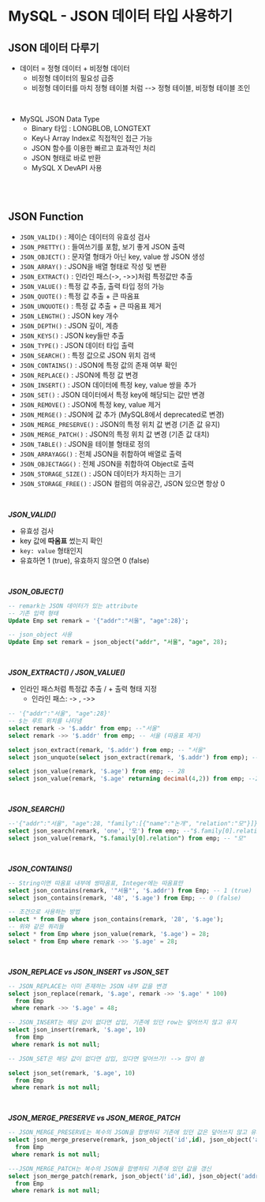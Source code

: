 # MySQL - JSON 데이터 타입 사용하기

## JSON 데이터 다루기

- 데이터 = 정형 데이터 + 비정형 데이터
  - 비정형 데이터의 필요성 급증
  - 비정형 데이터를 마치 정형 테이블 처럼 --> 정형 테이블, 비정형 테이블 조인

<br>

- MySQL JSON Data Type
  - Binary 타입 : LONGBLOB, LONGTEXT
  - Key나 Array Index로 직접적인 접근 가능
  - JSON 함수를 이용한 빠르고 효과적인 처리
  - JSON 형태로 바로 반환
  - MySQL X DevAPI 사용

<br><br>

## JSON Function

- `JSON_VALID()` : 제이슨 데이터의 유효성 검사
- `JSON_PRETTY()` : 들여쓰기를 포함, 보기 좋게 JSON 출력
- `JSON_OBJECT()` : 문자열 형태가 아닌 key, value 쌍 JSON 생성
- `JSON_ARRAY()` : JSON을 배열 형태로 작성 및 변환
- `JSON_EXTRACT()` : 인라인 패스(->, ->>)처럼 특정값만 추출
- `JSON_VALUE()` : 특정 값 추출, 출력 타입 정의 가능
- `JSON_QUOTE()` : 특정 값 추출 + 큰 따옴표
- `JSON_UNQUOTE()` : 특정 값 추출 + 큰 따옴표 제거
- `JSON_LENGTH()` : JSON key 개수
- `JSON_DEPTH()` : JSON 깊이, 계층
- `JSON_KEYS()` : JSON key들만 추출
- `JSON_TYPE()` : JSON 데이터 타입 출력
- `JSON_SEARCH()` : 특정 값으로 JSON 위치 검색
- `JSON_CONTAINS()` : JSON에 특정 값의 존재 여부 확인
- `JSON_REPLACE()` : JSON에 특정 값 변경
- `JSON_INSERT()` : JSON 데이터에 특정 key, value 쌍을 추가
- `JSON_SET()` : JSON 데이터에서 특정 key에 해당되는 값만 변경
- `JSON_REMOVE()` : JSON에 특정 key, value 제거
- `JSON_MERGE()` : JSON에 값 추가 (MySQL8에서 deprecated로 변경)
- `JSON_MERGE_PRESERVE()` : JSON의 특정 위치 값 변경 (기존 값 유지)
- `JSON_MERGE_PATCH()` : JSON의 특정 위치 값 변경 (기존 값 대치)
- `JSON_TABLE()` : JSON을 테이블 형태로 정의
- `JSON_ARRAYAGG()` : 전체 JSON을 취합하여 배열로 출력
- `JSON_OBJECTAGG()` : 전체 JSON을 취합하여 Object로 출력
- `JSON_STORAGE_SIZE()` : JSON 데이터가 차지하는 크기
- `JSON_STORAGE_FREE()` : JSON 컬럼의 여유공간, JSON 있으면 항상 0

<br>

**_JSON_VALID()_**

- 유효성 검사
- key 값에 **따옴표** 썼는지 확인
- `key: value` 형태인지
- 유효하면 1 (true), 유효하지 않으면 0 (false)

<br>

**_JSON_OBJECT()_**

```sql
-- remark는 JSON 데이터가 있는 attribute
-- 기존 입력 형태
Update Emp set remark = '{"addr":"서울", "age":28}';

-- json_object 사용
Update Emp set remark = json_object("addr", "서울", "age", 28);
```

<br>

**_JSON_EXTRACT() / JSON_VALUE()_**

- 인라인 패스처럼 특정값 추출 / + 출력 형태 지정
  - 인라인 패스: -> , ->>

```sql
-- '{"addr":"서울", "age":28}'
-- $는 루트 위치를 나타냄
select remark -> '$.addr' from emp; --"서울"
select remark ->> '$.addr' from emp; -- 서울 (따옴표 제거)

select json_extract(remark, '$.addr') from emp; -- "서울"
select json_unquote(select json_extract(remark, '$.addr') from emp); -- 서울

select json_value(remark, '$.age') from emp; -- 28
select json_value(remark, '$.age' returning decimal(4,2)) from emp; --28.00
```

<br>

**_JSON_SEARCH()_**

```sql
--'{"addr":"서울", "age":28, "family":[{"name":"논개", "relation":"모"}]}'
select json_search(remark, 'one', '모') from emp; --"$.family[0].relation"
select json_value(remark, "$.famaily[0].relation") from emp; -- "모"
```

<br>

**_JSON_CONTAINS()_**

```sql
-- String이면 따옴표 내부에 쌍따옴표, Integer에는 따옴표만
select json_contains(remark, '"서울"', '$.addr') from Emp; -- 1 (true)
select json_contains(remark, '48', '$.age') from Emp; -- 0 (false)

-- 조건으로 사용하는 방법
select * from Emp where json_contains(remark, '28', '$.age');
-- 위와 같은 쿼리들
select * from Emp where json_value(remark, '$.age') = 28;
select * from Emp where remark ->> '$.age' = 28;
```

<br>

**_JSON_REPLACE vs JSON_INSERT vs JSON_SET_**

```sql
-- JSON_REPLACE는 이미 존재하는 JSON 내부 값을 변경
select json_replace(remark, '$.age', remark ->> '$.age' * 100)
  from Emp
 where remark ->> '$.age' = 48;

-- JSON_INSERT는 해당 값이 없다면 삽입, 기존에 있던 row는 덮어쓰지 않고 유지
select json_insert(remark, '$.age', 10)
  from Emp
 where remark is not null;

-- JSON_SET은 해당 값이 없다면 삽입, 있다면 덮어쓰기! --> 많이 씀

select json_set(remark, '$.age', 10)
  from Emp
 where remark is not null;
```

<br>

**_JSON_MERGE_PRESERVE vs JSON_MERGE_PATCH_**

```sql
-- JSON_MERGE_PRESERVE는 복수의 JSON을 합병하되 기존에 있던 값은 덮어쓰지 않고 유지
select json_merge_preserve(remark, json_object('id',id), json_object('addr', '대구'))
  from Emp
 where remark is not null;

---JSON_MERGE_PATCH는 복수의 JSON을 합병하되 기존에 있던 값을 갱신
select json_merge_patch(remark, json_object('id',id), json_object('addr', '대구'))
  from Emp
 where remark is not null;
```
